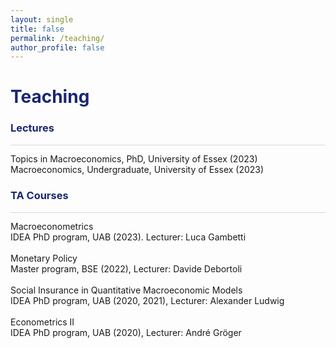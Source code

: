 ```yaml
---
layout: single
title: false
permalink: /teaching/
author_profile: false
---
```

<h1 style="color:rgb(27,39,113);">Teaching</h1> 

<h3 style="color:rgb(27,39,113);">Lectures</h3> 

<hr style = "height:0.5px;border-width:0;color:gray;background-color:rgb(216,216,216)">

Topics in Macroeconomics, PhD, University of Essex (2023) <br>
Macroeconomics, Undergraduate, University of Essex (2023) <br>

<h3 style="color:rgb(27,39,113);">TA Courses</h3> 

<hr style = "height:0.5px;border-width:0;color:gray;background-color:rgb(216,216,216)">

Macroeconometrics<br>
IDEA PhD program, UAB (2023). Lecturer: Luca Gambetti<br>
  <br>
Monetary Policy<br>
Master program, BSE (2022), Lecturer: Davide Debortoli<br>
 <br>
Social Insurance in Quantitative Macroeconomic Models<br>
IDEA PhD program, UAB (2020, 2021), Lecturer: Alexander Ludwig<br>
 <br>
Econometrics II<br>
IDEA PhD program, UAB (2020), Lecturer: André Gröger<br>
 <br>
  <br>
    <br>
      <br>
        <br>
          <br>
            <br>
              <br>
                <br>
                  <br>
                    <br>
